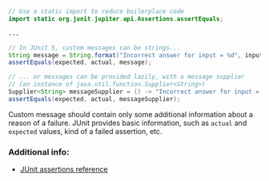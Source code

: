 ```java
// Use a static import to reduce boilerplace code
import static org.junit.jupiter.api.Assertions.assertEquals;

...

// In JUnit 5, custom messages can be strings...
String message = String.format("Incorrect answer for input = %d", input);
assertEquals(expected, actual, message);

// ... or messages can be provided lazily, with a message supplier
// (an instance of java.util.function.Supplier<String>)
Supplier<String> messageSupplier = () -> "Incorrect answer for input = " + input;
assertEquals(expected, actual, messageSupplier);
```

Custom message should contain only some additional information about a reason of a failure. JUnit provides basic information, such as `actual` and `expected` values, kind of a failed assertion, etc.

### Additional info:

- [JUnit assertions reference](https://junit.org/junit5/docs/5.0.1/api/org/junit/jupiter/api/Assertions.html)